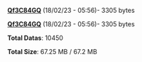 [**Qf3C84GQ**](/data/Qf3C84GQ.txt) (18/02/23 - 05:56)- 3305 bytes

[**Qf3C84GQ**](/data/Qf3C84GQ.txt) (18/02/23 - 05:56)- 3305 bytes

**Total Datas**: 10450

**Total Size**: 67.25 MB / 67.2 MB